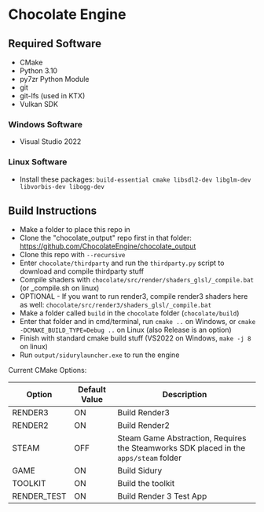 # Chocolate Engine

## Required Software
- CMake
- Python 3.10
- py7zr Python Module
- git
- git-lfs (used in KTX)
- Vulkan SDK

### Windows Software
- Visual Studio 2022

### Linux Software
- Install these packages: `build-essential cmake libsdl2-dev libglm-dev libvorbis-dev libogg-dev`

## Build Instructions
- Make a folder to place this repo in
- Clone the "chocolate_output" repo first in that folder: https://github.com/ChocolateEngine/chocolate_output
- Clone this repo with `--recursive`
- Enter `chocolate/thirdparty` and run the `thirdparty.py` script to download and compile thirdparty stuff
- Compile shaders with `chocolate/src/render/shaders_glsl/_compile.bat` (or _compile.sh on linux)
- OPTIONAL - If you want to run render3, compile render3 shaders here as well: `chocolate/src/render3/shaders_glsl/_compile.bat`
- Make a folder called `build` in the `chocolate` folder (`chocolate/build`)
- Enter that folder and in cmd/terminal, run `cmake ..` on Windows, or `cmake -DCMAKE_BUILD_TYPE=Debug ..` on Linux (also Release is an option)
- Finish with standard cmake build stuff (VS2022 on Windows, `make -j 8` on linux)
- Run `output/sidurylauncher.exe` to run the engine


Current CMake Options:

| Option      | Default Value | Description |
| ----------- | ------------- | ------------- |
| RENDER3     | ON  | Build Render3 |
| RENDER2     | ON  | Build Render2 |
| STEAM       | OFF | Steam Game Abstraction, Requires the Steamworks SDK placed in the `apps/steam` folder |
| GAME        | ON | Build Sidury |
| TOOLKIT     | ON | Build the toolkit |
| RENDER_TEST | ON | Build Render 3 Test App |

